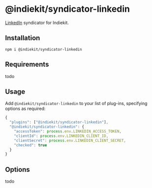 # @indiekit/syndicator-linkedin

[LinkedIn](https://www.linkedin.com/) syndicator for Indiekit.

## Installation

`npm i @indiekit/syndicator-linkedin`

## Requirements

todo

## Usage

Add `@indiekit/syndicator-linkedin` to your list of plug-ins, specifying options as required:

```js
{
  "plugins": ["@indiekit/syndicator-linkedin"],
  "@indiekit/syndicator-linkedin": {
    "accessToken": process.env.LINKEDIN_ACCESS_TOKEN,
    "clientId": process.env.LINKEDIN_CLIENT_ID,
    "clientSecret": process.env.LINKEDIN_CLIENT_SECRET,
    "checked": true
  }
}
```

## Options

todo
